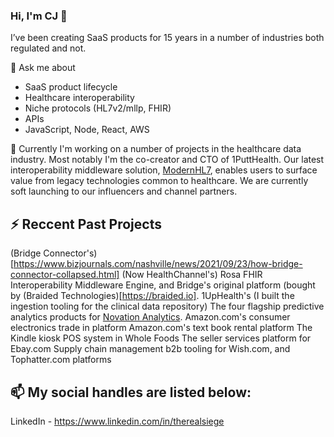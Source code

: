 ### Hi, I'm CJ 👋

<!--
**therealsiege/therealsiege** is a ✨ _special_ ✨ repository because its `README.md` (this file) appears on your GitHub profile.

Here are some ideas to get you started:

- 🔭 I’m currently working on ...
- 🌱 I’m currently learning ...
- 👯 I’m looking to collaborate on ...
- 🤔 I’m looking for help with ...
- 💬 Ask me about ...
- 📫 How to reach me: ...
- 😄 Pronouns: ...
- ⚡ Fun fact: ...
-->

I’ve been creating SaaS products for 15 years in a number of industries both regulated and not. 

💬 Ask me about
- SaaS product lifecycle
- Healthcare interoperability
- Niche protocols (HL7v2/mllp, FHIR)
- APIs
- JavaScript, Node, React, AWS

🔭 Currently I'm working on a number of projects in the healthcare data industry. Most notably I'm the co-creator and CTO of 1PuttHealth. Our latest interoperability middleware solution, [ModernHL7](https://modernhl7.com), enables users to surface value from legacy technologies common to healthcare. We are currently soft launching to our influencers and channel partners.

## ⚡ Reccent Past Projects
(Bridge Connector's)[https://www.bizjournals.com/nashville/news/2021/09/23/how-bridge-connector-collapsed.html] (Now HealthChannel's) Rosa FHIR Interoperability Middleware Engine, and Bridge's original platform (bought by (Braided Technologies)[https://braided.io].
1UpHealth's (I built the ingestion tooling for the clinical data repository)
The four flagship predictive analytics products for [Novation Analytics](https://ihsmarkit.com/btp/novation-analytics.html). 
Amazon.com's consumer electronics trade in platform
Amazon.com's text book rental platform
The Kindle kiosk POS system in Whole Foods
The seller services platform for Ebay.com
Supply chain management b2b tooling for Wish.com, and Tophatter.com platforms

## 📫 My social handles are listed below:

LinkedIn - https://www.linkedin.com/in/therealsiege
